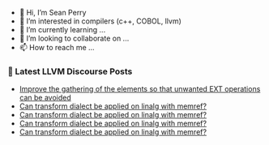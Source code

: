 - 👋 Hi, I’m Sean Perry
- 👀 I’m interested in compilers (c++, COBOL, llvm)
- 🌱 I’m currently learning ...
- 💞️ I’m looking to collaborate on ...
- 📫 How to reach me ...

<!---
s66perry/s66perry is a ✨ special ✨ repository because its `README.md` (this file) appears on your GitHub profile.
You can click the Preview link to take a look at your changes.
--->
### 📕 Latest LLVM Discourse Posts

<!-- DISCOURSE-LLVM:START -->
- [Improve the gathering of the elements so that unwanted EXT operations can be avoided](https://discourse.llvm.org/t/improve-the-gathering-of-the-elements-so-that-unwanted-ext-operations-can-be-avoided/85443#post_7)
- [Can transform dialect be applied on linalg with memref?](https://discourse.llvm.org/t/can-transform-dialect-be-applied-on-linalg-with-memref/85593#post_5)
- [Can transform dialect be applied on linalg with memref?](https://discourse.llvm.org/t/can-transform-dialect-be-applied-on-linalg-with-memref/85593#post_4)
- [Can transform dialect be applied on linalg with memref?](https://discourse.llvm.org/t/can-transform-dialect-be-applied-on-linalg-with-memref/85593#post_3)
- [Can transform dialect be applied on linalg with memref?](https://discourse.llvm.org/t/can-transform-dialect-be-applied-on-linalg-with-memref/85593#post_2)
<!-- DISCOURSE-LLVM:END -->
